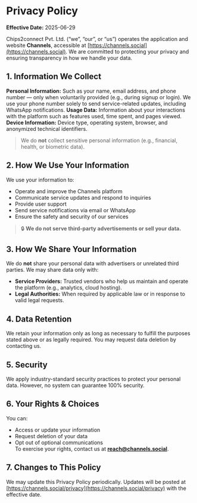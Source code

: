 # Privacy Policy  
**Effective Date:** 2025-06-29

Chips2connect Pvt. Ltd. (“we”, “our”, or “us”) operates the application and website **Channels**, accessible at [https://channels.social](https://channels.social). We are committed to protecting your privacy and ensuring transparency in how we handle your data.


## 1. Information We Collect

**Personal Information:** Such as your name, email address, and phone number — only when voluntarily provided (e.g., during signup or login). We use your phone number solely to send service-related updates, including WhatsApp notifications.
**Usage Data:** Information about your interactions with the platform such as features used, time spent, and pages viewed.
**Device Information:** Device type, operating system, browser, and anonymized technical identifiers.
> We do **not** collect sensitive personal information (e.g., financial, health, or biometric data).


## 2. How We Use Your Information

We use your information to:
- Operate and improve the Channels platform  
- Communicate service updates and respond to inquiries  
- Provide user support  
- Send service notifications via email or WhatsApp  
- Ensure the safety and security of our services 

> 🔒 **We do not serve third-party advertisements or sell your data.**

## 3. How We Share Your Information

We do **not** share your personal data with advertisers or unrelated third parties. We may share data only with:
- **Service Providers:** Trusted vendors who help us maintain and operate the platform (e.g., analytics, cloud hosting).  
- **Legal Authorities:** When required by applicable law or in response to valid legal requests.

## 4. Data Retention

We retain your information only as long as necessary to fulfill the purposes stated above or as legally required. You may request data deletion by contacting us.

## 5. Security

We apply industry-standard security practices to protect your personal data. However, no system can guarantee 100% security.

## 6. Your Rights & Choices

You can:
- Access or update your information  
- Request deletion of your data  
- Opt out of optional communications  
To exercise your rights, contact us at **reach@channels.social**.

## 7. Changes to This Policy

We may update this Privacy Policy periodically. Updates will be posted at [https://channels.social/privacy](https://channels.social/privacy) with the effective date.
